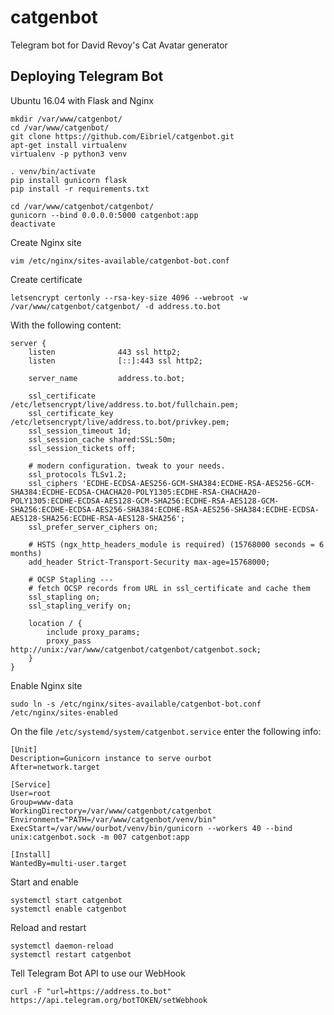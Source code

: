 # catgenbot
Telegram bot for David Revoy's Cat Avatar generator

## Deploying Telegram Bot
Ubuntu 16.04 with Flask and Nginx

```
mkdir /var/www/catgenbot/
cd /var/www/catgenbot/
git clone https://github.com/Eibriel/catgenbot.git
apt-get install virtualenv
virtualenv -p python3 venv

. venv/bin/activate
pip install gunicorn flask
pip install -r requirements.txt

cd /var/www/catgenbot/catgenbot/
gunicorn --bind 0.0.0.0:5000 catgenbot:app
deactivate
```

Create Nginx site
```
vim /etc/nginx/sites-available/catgenbot-bot.conf
```

Create certificate

```
letsencrypt certonly --rsa-key-size 4096 --webroot -w /var/www/catgenbot/catgenbot/ -d address.to.bot
```

With the following content:

```
server {
    listen              443 ssl http2;
    listen              [::]:443 ssl http2;

    server_name         address.to.bot;

    ssl_certificate     /etc/letsencrypt/live/address.to.bot/fullchain.pem;
    ssl_certificate_key /etc/letsencrypt/live/address.to.bot/privkey.pem;
    ssl_session_timeout 1d;
    ssl_session_cache shared:SSL:50m;
    ssl_session_tickets off;

    # modern configuration. tweak to your needs.
    ssl_protocols TLSv1.2;
    ssl_ciphers 'ECDHE-ECDSA-AES256-GCM-SHA384:ECDHE-RSA-AES256-GCM-SHA384:ECDHE-ECDSA-CHACHA20-POLY1305:ECDHE-RSA-CHACHA20-POLY1305:ECDHE-ECDSA-AES128-GCM-SHA256:ECDHE-RSA-AES128-GCM-SHA256:ECDHE-ECDSA-AES256-SHA384:ECDHE-RSA-AES256-SHA384:ECDHE-ECDSA-AES128-SHA256:ECDHE-RSA-AES128-SHA256';
    ssl_prefer_server_ciphers on;

    # HSTS (ngx_http_headers_module is required) (15768000 seconds = 6 months)
    add_header Strict-Transport-Security max-age=15768000;

    # OCSP Stapling ---
    # fetch OCSP records from URL in ssl_certificate and cache them
    ssl_stapling on;
    ssl_stapling_verify on;

    location / {
        include proxy_params;
        proxy_pass http://unix:/var/www/catgenbot/catgenbot/catgenbot.sock;
    }
}
```

Enable Nginx site
```
sudo ln -s /etc/nginx/sites-available/catgenbot-bot.conf /etc/nginx/sites-enabled
```

On the file `/etc/systemd/system/catgenbot.service` enter the following info:
```
[Unit]
Description=Gunicorn instance to serve ourbot
After=network.target

[Service]
User=root
Group=www-data
WorkingDirectory=/var/www/catgenbot/catgenbot
Environment="PATH=/var/www/catgenbot/venv/bin"
ExecStart=/var/www/ourbot/venv/bin/gunicorn --workers 40 --bind unix:catgenbot.sock -m 007 catgenbot:app

[Install]
WantedBy=multi-user.target
```

Start and enable
```
systemctl start catgenbot
systemctl enable catgenbot
```

Reload and restart

```
systemctl daemon-reload
systemctl restart catgenbot
```

Tell Telegram Bot API to use our WebHook

`curl -F "url=https://address.to.bot" https://api.telegram.org/botTOKEN/setWebhook`
